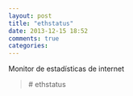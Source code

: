 ```yaml
---
layout: post
title: "ethstatus"
date: 2013-12-15 18:52
comments: true
categories: 
---
```

Monitor de estadísticas de internet

>\# ethstatus

